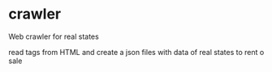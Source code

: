# crawler
Web crawler for real states 

read tags from HTML and create a json files with data of real states to rent o sale
